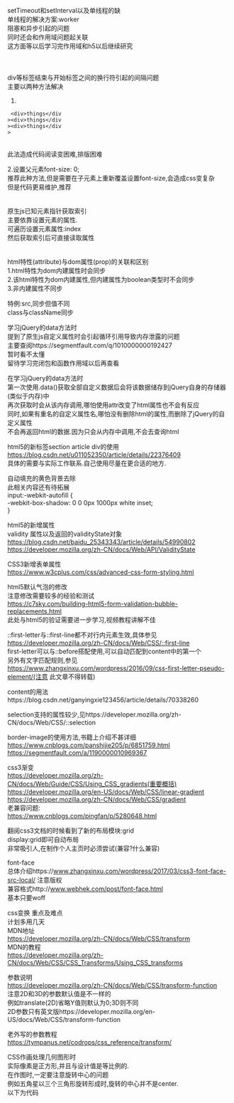 setTimeout和setInterval以及单线程的缺</br>
单线程的解决方案:worker</br>
阻塞和异步引起的问题</br>
同时还会和作用域问题起关联  </br>
这方面等以后学习完作用域和h5以后继续研究  </br>
  </br>
  </br>
  </br>
div等标签结束与开始标签之间的换行符引起的间隔问题  </br>
主要以两种方法解决  </br>
1.  </br>
```
 <div>things</div  
><div>things</div  
><div>things</div  
>  
```
</br>
此法造成代码阅读变困难,排版困难  </br>
  
2.设置父元素font-size: 0;  </br>
推荐此种方法,但是需要在子元素上重新覆盖设置font-size,会造成css变复杂  </br>
但是代码更易维护,推荐  </br>
  </br>
  </br>
原生js已知元素指针获取索引  </br>
主要依靠设置元素的属性.  </br>
可遍历设置元素属性:index  </br>
然后获取索引后可直接读取属性  </br>
  </br>
  </br>
html特性(attribute)与dom属性(prop)的关联和区别  </br>
1.html特性为dom内建属性时会同步  
2.该html特性为dom内建属性,但内建属性为boolean类型时不会同步  
3.非内建属性不同步  
  
特例:src,同步但值不同  
class与className同步  
  
  
  
学习jQuery的data方法时  
提到了原生js自定义属性时会引起循环引用导致内存泄露的问题  
主要查阅https://segmentfault.com/q/1010000000192427  
暂时看不太懂  
留待学习完闭包和函数作用域以后再查看  
  
  
在学习jQuery的data方法时  
第一次使用.data()获取全部自定义数据后会将该数据储存到jQuery自身的存储器(类似于内存)中  
再次获取时会从该内存调用,哪怕使用attr改变了html属性也不会有反应  
同时,如果有重名的自定义属性名,哪怕没有删除html的属性,而删除了jQuery的自定义属性  
不会再返回html的数据.因为只会从内存中调用,不会去查询html  
  
  
  
html5的新标签section article div的使用  
https://blog.csdn.net/u011052350/article/details/22376409  
具体的需要与实际工作联系.自己使用尽量在更合适的地方.  
  
  
自动填充的黄色背景去除  
此相关内容还有待拓展  
input:-webkit-autofill {  
            -webkit-box-shadow: 0 0 0px 1000px white inset;  
        }  
  
html5的新增属性  
validity 属性以及返回的validityState对象  
https://blog.csdn.net/baidu_25343343/article/details/54990802  
https://developer.mozilla.org/zh-CN/docs/Web/API/ValidityState  
  
  
CSS3新增表单属性  
https://www.w3cplus.com/css/advanced-css-form-styling.html  
  
  
html5默认气泡的修改  
注意修改需要较多的经验和测试  
https://c7sky.com/building-html5-form-validation-bubble-replacements.html  
此处与html5的验证需要进一步学习,视频教程讲解不佳  
  
  
::first-letter与::first-line都不对行内元素生效,具体参见  
https://developer.mozilla.org/zh-CN/docs/Web/CSS/::first-line  
first-letter可以与::before搭配使用,可以自动匹配到content中的第一个  
另外有文字匹配规则,参见  
https://www.zhangxinxu.com/wordpress/2016/09/css-first-letter-pseudo-element/(注意 此文章不得转载)  
  
content的用法https://blog.csdn.net/ganyingxie123456/article/details/70338260  
  
  
selection支持的属性较少,见https://developer.mozilla.org/zh-CN/docs/Web/CSS/::selection  
   
border-image的使用方法,书籍上介绍不甚详细  
https://www.cnblogs.com/panshijie205/p/6851759.html  
https://segmentfault.com/a/1190000010969367  
  
css3渐变  
https://developer.mozilla.org/zh-CN/docs/Web/Guide/CSS/Using_CSS_gradients(重要概括)  
https://developer.mozilla.org/en-US/docs/Web/CSS/linear-gradient  
https://developer.mozilla.org/zh-CN/docs/Web/CSS/gradient  
老兼容问题:  
https://www.cnblogs.com/pingfan/p/5280648.html  
  
  
翻阅css3文档的时候看到了新的布局模块:grid  
display:grid即可自动布局  
非常吸引人,在制作个人主页时必须尝试(兼容?什么兼容)  
  
  
font-face  
总体介绍https://www.zhangxinxu.com/wordpress/2017/03/css3-font-face-src-local/  注意版权  
兼容格式http://www.webhek.com/post/font-face.html  
基本只要woff  
  
  
css变换   重点及难点  
计划多用几天  
MDN地址  
https://developer.mozilla.org/zh-CN/docs/Web/CSS/transform  
MDN的教程  
https://developer.mozilla.org/zh-CN/docs/Web/CSS/CSS_Transforms/Using_CSS_transforms  
  
参数说明  
https://developer.mozilla.org/zh-CN/docs/Web/CSS/transform-function  
注意2D和3D的参数默认值是不一样的  
例如translate(2D)省略Y值则默认为0;3D则不同  
2D参数只有英文版https://developer.mozilla.org/en-US/docs/Web/CSS/transform-function  
  
  
  
老外写的参数教程  
https://tympanus.net/codrops/css_reference/transform/  
  
  
  
CSS作画处理几何图形时  
实际像素是正方形,并且与设计值是等比例的.  
在作图时,一定要注意旋转中心的问题  
例如五角星以三个三角形旋转形成时,旋转的中心并不是center.  
以下为代码  
<!DOCTYPE html>  
<html lang="en">  
<head>  
    <meta charset="UTF-8">  
    <meta name="viewport" content="width=device-width, initial-scale=1.0">  
    <meta http-equiv="X-UA-Compatible" content="ie=edge">  
    <title>正五角星</title>  
    <style>  
        .body {  
            position: relative;  
            height: 600px;  
            width: 1000px;  
            margin: auto;  
            background: skyblue;  
        }  
  
        .star {  
            font-size: 0;  
            position: absolute;  
            left: 50%;  
            top: 50%;  
            margin-top: -36px;  
            margin-left: -100px;  
            width: 0;  
            height: 0;  
            border-left: 100px solid transparent;  
            border-right: 100px solid transparent;  
            border-top: 72.64px solid greenyellow;  
        }  
  
        .star::before {  
            content: "";  
            display: block;  
            position: absolute;  
            top: -72.5px;  
            left: -100px;  
            border-left: 100px solid transparent;  
            border-right: 100px solid transparent;  
            border-top: 72.64px solid greenyellow;  
            transform: rotate(72deg);  
            transform-origin: 50% 32.49px;  
        }  
  
        .star::after {  
            content: "";  
            display: block;  
            position: absolute;  
            top: -72.5px;  
            left: -100px;  
            border-left: 100px solid transparent;  
            border-right: 100px solid transparent;  
            border-top: 72.64px solid greenyellow;  
            transform: rotate(-72deg);  
            transform-origin: 50% 32.49px;  
        }  
    </style>  
</head>  
<body>  
    <div class="body">  
        <div class="star"></div>  
    </div>  
</body>  
</html>  
  
  
  
调查时的其他相关资料:  
https://en.wikipedia.org/wiki/Pixel_aspect_ratio 像素有长宽比,在一些设备上会有不同  
同时,像素大小对于手机端的显示也影响较大,有帖子声称0.5px高的div不能在手机端显示.  
关于像素的帖子,讲得比较细致,但是和此处的问题相关性不太大  
https://github.com/jawil/blog/issues/21  
  
  
transform中的skew  
实际计算是以对应的坐标乘以tanθ°  
见笔记本,到时作图说明  
tan90°不存在,所以图像消失  
tan180°=0,所以图像不变  
正负值是以右下角变形的方向为基准  
因此会有顺时针逆时针设计不一致的错觉  
  
  
transform矩阵使用:https://developer.mozilla.org/zh-CN/docs/Web/CSS/transform-function  
参考此网页  
矩阵概念https://www.zhangxinxu.com/wordpress/2012/06/css3-transform-matrix-%E7%9F%A9%E9%98%B5/comment-page-1/  
注意版权  
  
在transform-style中,注意overflow:hidden会与preserve-3d属性冲突  
https://www.jb51.net/css/462412.html  
  
perspective-origin  
注意观察者位置与消失点位置是相同的.  
参看笔记本的图示  
  
  
过渡的使用  
https://developer.mozilla.org/zh-CN/docs/Web/CSS/CSS_Transitions/Using_CSS_transitions  
支持过渡的属性列表https://developer.mozilla.org/en-US/docs/Web/CSS/CSS_animated_properties  
  
CSS3有自定义属性,在后期需要关注,暂时用less  
  
transition-timing-function   
可使用自定义贝塞尔曲线达到更多的动画效果.  
所有的缓动函数地址https://easings.net/zh-cn#  
有很多无法直接使用css实现,需要各种插件或者js  
  
单纯的贝塞尔曲线有可视化工具可供参考http://cubic-bezier.com/  
但不支持一些复杂的缓动函数  
此处若能熟练使用,可制作更多特殊的特效  
其他steps的详解  
https://www.songma.com/news/txtlist_i21465v.html  
https://www.w3.org/TR/css-timing-1/#frames-timing-functions官方文档  
  
  
  
CSS3动画  
MDN的教程地址  
https://developer.mozilla.org/zh-CN/docs/Web/CSS/CSS_Animations/Using_CSS_animations  
  
animation-timing-function  
可在应用动画的元素内定义  
也可在关键帧内定义  
在关键帧内定义的值优先  
关键帧内定义的值是由此关键帧到下一个关键帧,如果后续关键帧没有定义timing-function则使用到动画结束.  
因此to和100%关键帧内定义的timing-function永不会生效  
  
animation-delay的妙用  
https://aotu.io/notes/2016/11/28/css3-animation-properties/  
但是mdn中有一个说明意义暂时不理解  
"如果为动画延迟指定了一个负值，但起始值是隐藏的，则从动画应用于元素的那一刻起就获取起始值。"  
  
animation-fill-mode的使用  
https://www.w3cplus.com/css3/understanding-css-animation-fill-mode-property.html  
    
注意未设置的属性出现插值的前提条件,如果from和元素本身未设置,为缺省值,突然出现新的属性会无法插值,导致瞬移  
https://blog.csdn.net/u013243347/article/details/79976352  
  
  
will-change的使用,翻译自外国佬  
https://www.zhangxinxu.com/wordpress/2015/11/css3-will-change-improve-paint/  
https://developer.mozilla.org/zh-CN/docs/Web/CSS/will-change要注意mdn上的提示  
https://www.tuicool.com/articles/b2uQJ3利用硬件加速的坑  
  
  
column多列布局  
属性列表  
https://developer.mozilla.org/zh-CN/docs/Web/CSS/CSS_Columns  
基础教程  
https://developer.mozilla.org/zh-CN/docs/Web/Guide/CSS/Using_multi-column_layouts  
  
列宽和列数的计算公式(并不是真实的游览器计算公式,只是css标准给出的近似公式)  
地址https://www.w3.org/TR/css-multicol-1/  
  
The pseudo-algorithm below determines the used values for column-count (N) and column-width (W). There is one other variable in the pseudo-algorithm: U is the used width of the multi-column element.  
The floor(X) function returns the largest integer Y ≤ X.  
  
(01)  if ((column-width = auto) and (column-count = auto)) then  
(02)      exit; /* not a multicol container */  
(03)  if column-width = auto then  
(04)      N := column-count  
(05)  else if column-count = auto then  
(06)      N := max(1,  
(07)        floor((U + column-gap)/(column-width + column-gap)))  
(08)  else  
(09)      N := min(column-count, max(1,  
(10)        floor((U + column-gap)/(column-width + column-gap))))  
And:  
  
(11)  W := max(0, ((U + column-gap)/N - column-gap))  
For the purpose of finding the number of auto-repeated tracks, the UA must floor the track size to a UA-specified value to avoid division by zero. It is suggested that this floor be 1px or less.  
  
In fragmented contexts such as in paged media, user agents may perform this calculation on a per-fragment basis.  
  
The used value for column-count is calculated without regard for explicit column breaks or constrained column heights, while the actual value takes these into consideration.  
大体翻译如下  
下面的伪算法确定了列计数 (N) 和列宽 (W) 的使用值。伪算法中还有一个变量: U 是多列元素的容器宽度。  
函数 floor(X) 返回最大正整数 Y ≤ X.  
(01)  if ((column-width = auto) and (column-count = auto)) then  
(02)      exit; /* 不是多列布局 */  
(03)  if column-width = auto then  
(04)      N := column-count /* 列宽为auto时实际列数就是设定值 */  
(05)  else if column-count = auto then  
(06)      N := max(1,  
(07)        floor((U + column-gap)/(column-width + column-gap)))  
/* 列宽不为auto,而列数为auto,则实际列数为  
(容器宽度+列间距)/(列宽+列间距)取整,若小于1则为1列  
 */  
(08)  else  
(09)      N := min(column-count, max(1,  
(10)        floor((U + column-gap)/(column-width + column-gap))))  
/* 列宽与列数都不为auto  
 (容器宽度+列间距)/(列宽+列间距) 取整后的值与设定列数之间取小值  
 */  
And:  
(11)  W := max(0, ((U + column-gap)/N - column-gap))  
/* 列宽为  
(容器宽度+列间距)/已求出的列数 – 列间距 */  
  
column-rule和column-gap的属性和使用  
https://blog.csdn.net/tian361zyc/article/details/74472415  
  
column的break属性  
兼容性情况较为复杂  
参见mdn的具体介绍  
chrome现在仍然需要-webkit-column-break-*  
firefox需要page-break-*  
使用时必须测试  
而且支持的值基本仅限auto always aviod  
  
  
zoom的介绍https://www.cnblogs.com/foodoir/p/5821018.html  
但是现在zoom已经被用于设置基础缩放  
https://developer.mozilla.org/zh-CN/docs/Web/CSS/@viewport  
https://drafts.csswg.org/css-device-adapt/#zoom-desc  
  
pointer-events较为高级和复杂,svg学习以后再结合参阅一次  
https://developer.mozilla.org/zh-CN/docs/Web/CSS/pointer-events  
https://www.zhangxinxu.com/wordpress/2011/12/css3-pointer-events-none-javascript/  
none相当于阻止任何鼠标事件在本元素上发生  
可以造成类似于鼠标点击穿透了上层元素达到下层元素的效果.  
但是后代元素可以通过事件冒泡或者捕获触发  
  
  
移动端  
viewport  
MDN的教程  
https://developer.mozilla.org/zh-CN/docs/Mobile/Viewport_meta_tag  
@viewport的用法  
https://developer.mozilla.org/en-US/docs/Web/CSS/@viewport  
meta中的viewport  
https://developer.mozilla.org/en-US/docs/Web/HTML/Element/meta  
像素的区别  
https://www.quirksmode.org/blog/archives/2010/04/a_pixel_is_not.html  
  
viewport的基础  
https://www.cnblogs.com/2050/p/3877280.html(此篇讲述得完整,但是较难理解)  
https://zhuanlan.zhihu.com/p/21276657(initial-scale与实际宽度的关系)  
visual viewport宽度 = ideal viewpor(设备)宽度  / 当前缩放值  
当前缩放值 = ideal viewport(设备)宽度  / visual viewport(游览器可视区域)宽度  
  
